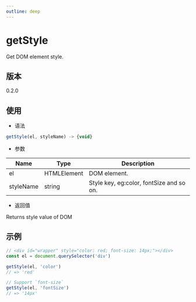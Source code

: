 ```yaml
---
outline: deep
---
```


# getStyle

Get DOM element style.

## 版本

0.2.0

## 使用

- 语法

```js
getStyle(el, styleName) -> {void}
```

- 参数

| Name        | Type          | Description                              |
|-------------|---------------|------------------------------------------|
| el          | HTMLElement   | DOM element.                             |
| styleName   | string        | Style key, eg:color, fontSize and so on. |

- 返回值

Returns style value of DOM

## 示例

```js
// <div id="wrapper" style="color: red; font-size: 14px;"></div>
const el = document.querySelector('div')

getStyle(el, 'color')
// => 'red'

// Support `font-size`
getStyle(el, 'fontSize')
// => '14px'
```
